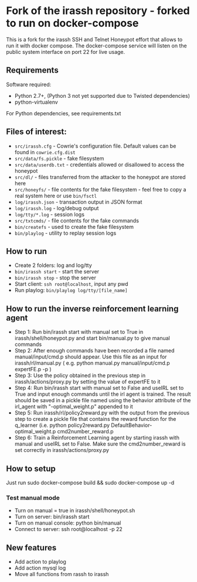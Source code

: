 # Fork of the irassh repository - forked to run on docker-compose


This is a fork for the irassh SSH and Telnet Honeypot effort that allows to run
it with docker compose. The docker-compose service will listen on the public system interface on port 22 for live usage.


## Requirements

Software required:

* Python 2.7+, (Python 3 not yet supported due to Twisted dependencies)
* python-virtualenv

For Python dependencies, see requirements.txt

## Files of interest:

* `src/irassh.cfg` - Cowrie's configuration file. Default values can be found in `cowrie.cfg.dist`
* `src/data/fs.pickle` - fake filesystem
* `src/data/userdb.txt` - credentials allowed or disallowed to access the honeypot
* `src/dl/` - files transferred from the attacker to the honeypot are stored here
* `src/honeyfs/` - file contents for the fake filesystem - feel free to copy a real system here or use `bin/fsctl`
* `log/irassh.json` - transaction output in JSON format
* `log/irassh.log` - log/debug output
* `log/tty/*.log` - session logs
* `src/txtcmds/` - file contents for the fake commands
* `bin/createfs` - used to create the fake filesystem
* `bin/playlog` - utility to replay session logs

## How to run
* Create 2 folders: log and log/tty
* `bin/irassh start` - start the server
* `bin/irassh stop` - stop the server
* Start client: `ssh root@localhost`, input any pwd
* Run playlog: `bin/playlog log/tty/[file_name]`

## How to run the inverse reinforcement learning agent
* Step 1: Run bin/irassh start with manual set to True in irassh/shell/honeypot.py and start bin/manual.py to give manual commands
* Step 2: After enough commands have been recorded a file named manual/input/cmd.p should appear. Use this file as an input for irassh/rl/manual.py ( e.g. python manual.py manual/input/cmd.p expertFE.p -p )
* Step 3: Use the policy obtained in the previous step in irassh/actions/proxy.py by setting the value of expertFE to it
* Step 4: Run bin/irassh start with manual set to False and useIRL set to True and input enough commands until the irl agent is trained. The result should be saved in a pickle file named using the behavior attribute of the irl_agent with "-optimal_weight.p" appended to it
* Step 5: Run irassh/rl/policy2reward.py with the output from the previous step to create a pickle file that contains the reward function for the q_learner (i.e. python policy2reward.py DefaultBehavior-optimal_weight.p cmd2number_reward.p
* Step 6: Train a Reinforcement Learning agent by starting irassh with manual and useIRL set to False. Make sure the cmd2number_reward is set correctly in irassh/actions/proxy.py 


## How to setup

Just run sudo docker-compose build && sudo docker-compose up -d

### Test manual mode

* Turn on manual = true in irassh/shell/honeypot.sh
* Turn on server: bin/irassh start
* Turn on manual console: python bin/manual
* Connect to server: ssh root@localhost -p 22

## New features
* Add action to playlog
* Add action mysql log
* Move all functions from rassh to irassh
